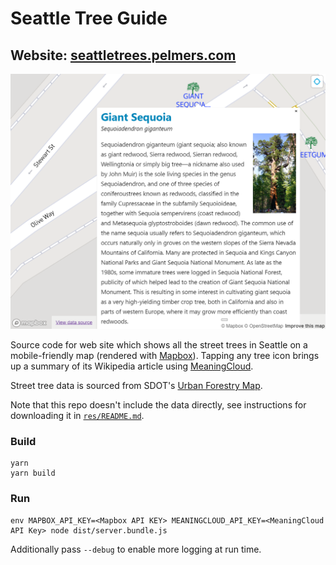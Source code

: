 # Seattle Tree Guide

## Website: [seattletrees.pelmers.com](https://seattletrees.pelmers.com)

![Example screenshot](/res/demo.png)

Source code for web site which shows all the street trees in Seattle on a
mobile-friendly map (rendered with [Mapbox](https://www.mapbox.com/)). Tapping
any tree icon brings up a summary of its Wikipedia article using
[MeaningCloud](https://www.meaningcloud.com/developer/apis).

Street tree data is sourced from SDOT's
[Urban Forestry Map](https://seattlecitygis.maps.arcgis.com/apps/MapSeries/index.html?appid=a7072ffa326c4ef39a0f031961ebace6).

Note that this repo doesn't include the data directly, see instructions for
downloading it in [`res/README.md`](/res/README.md).

### Build
```
yarn
yarn build
```

### Run
```
env MAPBOX_API_KEY=<Mapbox API KEY> MEANINGCLOUD_API_KEY=<MeaningCloud API Key> node dist/server.bundle.js
```
Additionally pass `--debug` to enable more logging at run time.